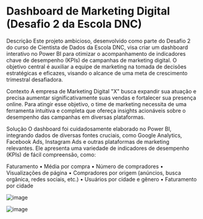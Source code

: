 # Dashboard de Marketing Digital (Desafio 2 da Escola DNC)

Descrição
Este projeto ambicioso, desenvolvido como parte do Desafio 2 do curso de Cientista de Dados da Escola DNC, visa criar um dashboard interativo no Power BI para otimizar o acompanhamento de indicadores chave de desempenho (KPIs) de campanhas de marketing digital. O objetivo central é auxiliar a equipe de marketing na tomada de decisões estratégicas e eficazes, visando o alcance de uma meta de crescimento trimestral desafiadora.

Contexto
A empresa de Marketing Digital "X" busca expandir sua atuação e precisa aumentar significativamente suas vendas e fortalecer sua presença online. Para atingir esse objetivo, o time de marketing necessita de uma ferramenta intuitiva e completa que ofereça insights acionáveis sobre o desempenho das campanhas em diversas plataformas.

Solução
O dashboard foi cuidadosamente elaborado no Power BI, integrando dados de diversas fontes cruciais, como Google Analytics, Facebook Ads, Instagram Ads e outras plataformas de marketing relevantes. Ele apresenta uma variedade de indicadores de desempenho (KPIs) de fácil compreensão, como:

Faturamento
•	Média por compra
•	Número de compradores
•	Visualizações de página
•	Compradores por origem (anúncios, busca orgânica, redes sociais, etc.)
•	Usuários por cidade e gênero
•	Faturamento por cidade

![image](https://github.com/user-attachments/assets/75656b3d-e856-4f89-8f15-ec142f964339)

![image](https://github.com/user-attachments/assets/0fc206b5-a944-43d6-9841-52c9a91514ab)

